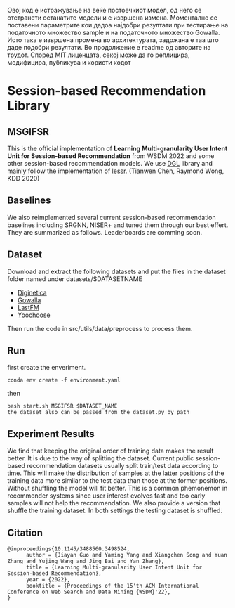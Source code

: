 Овој код е истражување на веќе постоeчкиот модел, од него се отстранети останатите модели и е извршена измена. Моментално се поставени параметрите кои дадоа најдобри резултати при тестирање на податочното множество sample и на податочното множество Gowalla. Исто така е извршена промена во архитектурата, задржана е таа што даде подобри резултати. Во продолжение е readme од авторите на трудот. Според MIT лиценцата, секој може да го реплицира, модифицира, публикува и користи кодот
# Session-based Recommendation Library

## MSGIFSR

This is the official implementation of **Learning Multi-granularity User Intent Unit for Session-based Recommendation** from WSDM 2022 and some other session-based recommendation models. We use [DGL](https://www.dgl.ai/) library and mainly follow the implementation of [lessr](https://github.com/twchen/lessr). (Tianwen Chen, Raymond Wong, KDD 2020)

## Baselines

We also reimplemented several current session-based recommendation baselines including SRGNN, NISER+ and tuned them through our best effert. They are summarized as follows. Leaderboards are comming soon.

## Dataset

Download and extract the following datasets and put the files in the dataset folder named under datasets/$DATASETNAME

* [Diginetica](https://competitions.codalab.org/competitions/11161#learn_the_details-data2)
* [Gowalla](http://snap.stanford.edu/data/loc-gowalla_totalCheckins.txt.gz)
* [LastFM](http://ocelma.net/MusicRecommendationDataset/lastfm-1K.html)
* [Yoochoose](https://www.kaggle.com/chadgostopp/recsys-challenge-2015)

Then run the code in src/utils/data/preprocess to process them.

## Run

first create the enveriment.

```
conda env create -f environment.yaml
```

then 

```
bash start.sh MSGIFSR $DATASET_NAME
the dataset also can be passed from the dataset.py by path
```
## Experiment Results

We find that keeping the original order of training data makes the result better. It is due to the way of splitting the dataset. Current public session-based recommendation datasets usually split train/test data according to time. This will make the distribution of samples at the latter positions of the training data more similar to the test data than those at the former positions. Without shuffling the model will fit better. This is a common phemonemon in recommender systems since user interest evolves fast and too early samples will not help the recommendation. We also provide a version that shuffle the training dataset. In both settings the testing dataset is shuffled.

## Citation

```
@inproceedings{10.1145/3488560.3498524,
      author = {Jiayan Guo and Yaming Yang and Xiangchen Song and Yuan Zhang and Yujing Wang and Jing Bai and Yan Zhang},
      title = {Learning Multi-granularity User Intent Unit for Session-based Recommendation},
      year = {2022},
      booktitle = {Proceedings of the 15'th ACM International Conference on Web Search and Data Mining {WSDM}'22},
}
```


